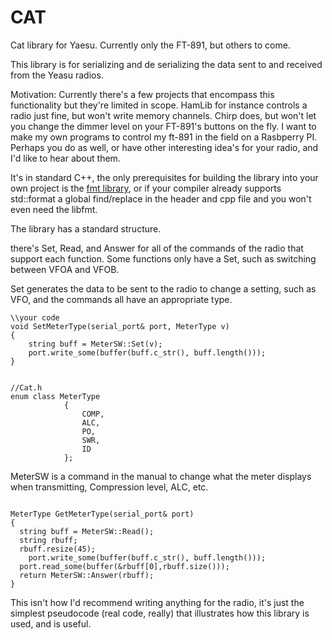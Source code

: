 # CAT
Cat library for Yaesu. Currently only the FT-891, but others to come. 

This library is for serializing and de serializing the data sent to and received from the Yeasu radios. 

Motivation:
Currently there's a few projects that encompass this functionality but they're limited in scope. HamLib for instance controls a radio just fine, but won't write memory channels. Chirp does, but won't let you change the dimmer level on your FT-891's buttons on the fly. I want to make my own programs to control my ft-891 in the field on a Rasbperry PI. Perhaps you do as well, or have other interesting idea's for your radio, and I'd like to hear about them. 

It's in standard C++, the only prerequisites for building the library into your own project is the [fmt library](https://github.com/fmtlib/fmt), or if your compiler already supports std::format a global find/replace in the header and cpp file and you won't even need the libfmt. 

The library has a standard structure. 

there's Set, Read, and Answer for all of the commands of the radio that support each function. Some functions only have a Set, such as switching between VFOA and VFOB. 

Set generates the data to be sent to the radio to change a setting, such as VFO, and the commands all have an appropriate type.

```
\\your code
void SetMeterType(serial_port& port, MeterType v)
{
	string buff = MeterSW::Set(v); 
	port.write_some(buffer(buff.c_str(), buff.length()));
}


//Cat.h
enum class MeterType
			{
				COMP,
				ALC,
				PO,
				SWR,
				ID
			};

```

MeterSW is a command in the manual to change what the meter displays when transmitting, Compression level, ALC, etc. 

```

MeterType GetMeterType(serial_port& port)
{
  string buff = MeterSW::Read();
  string rbuff;
  rbuff.resize(45);
	port.write_some(buffer(buff.c_str(), buff.length()));
  port.read_some(buffer(&rbuff[0],rbuff.size()));
  return MeterSW::Answer(rbuff);
}

```

This isn't how I'd recommend writing anything for the radio, it's just the simplest pseudocode (real code, really) that illustrates how this library is used, and is useful.

